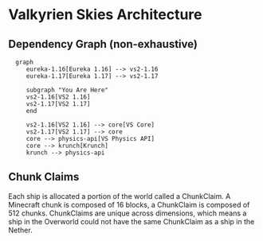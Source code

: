 # Valkyrien Skies Architecture

## Dependency Graph (non-exhaustive)

```mermaid
  graph
     eureka-1.16[Eureka 1.16] --> vs2-1.16
     eureka-1.17[Eureka 1.17] --> vs2-1.17
     
     subgraph "You Are Here"
     vs2-1.16[VS2 1.16]
     vs2-1.17[VS2 1.17]
     end
     
     vs2-1.16[VS2 1.16] --> core[VS Core]
     vs2-1.17[VS2 1.17] --> core
     core --> physics-api[VS Physics API]
     core --> krunch[Krunch]
     krunch --> physics-api
```

## Chunk Claims

Each ship is allocated a portion of the world called a ChunkClaim. A Minecraft
chunk is composed of 16 blocks, a ChunkClaim is composed of 512 chunks.
ChunkClaims are unique across dimensions, which means a ship in the Overworld
could not have the same ChunkClaim as a ship in the Nether.
